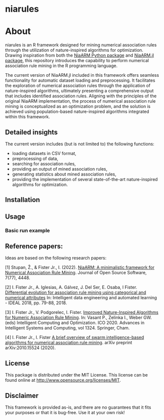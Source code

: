 # niarules

# About

niarules is an R framework designed for mining numerical association rules through the utilization of nature-inspired algorithms for optimization. Drawing inspiration from both the [NiaARM Python package](https://github.com/firefly-cpp/NiaARM) and [NiaARM.jl package](https://github.com/firefly-cpp/NiaARM.jl), this repository introduces the capability to perform numerical association rule mining in the R programming language.

The current version of NiaARM.jl included in this framework offers seamless functionality for automatic dataset loading and preprocessing. It facilitates the exploration of numerical association rules through the application of nature-inspired algorithms, ultimately presenting a comprehensive output that includes identified association rules. Aligning with the principles of the original NiaARM implementation, the process of numerical association rule mining is conceptualized as an optimization problem, and the solution is achieved using population-based nature-inspired algorithms integrated within this framework.

## Detailed insights
The current version includes (but is not limited to) the following functions:

- loading datasets in CSV format,
- preprocessing of data,
- searching for association rules,
- providing an output of mined association rules,
- generating statistics about mined association rules,
- providing the implementation of several state-of-the-art nature-inspired algorithms for optimization.

## Installation

## Usage

### Basic run example

## Reference papers:

Ideas are based on the following research papers:

[1] Stupan, Ž., & Fister Jr., I. (2022). [NiaARM: A minimalistic framework for Numerical Association Rule Mining](https://joss.theoj.org/papers/10.21105/joss.04448.pdf). Journal of Open Source Software, 7(77), 4448.

[2] I. Fister Jr., A. Iglesias, A. Gálvez, J. Del Ser, E. Osaba, I Fister. [Differential evolution for association rule mining using categorical and numerical attributes](http://www.iztok-jr-fister.eu/static/publications/231.pdf) In: Intelligent data engineering and automated learning - IDEAL 2018, pp. 79-88, 2018.

[3] I. Fister Jr., V. Podgorelec, I. Fister. [Improved Nature-Inspired Algorithms for Numeric Association Rule Mining](https://link.springer.com/chapter/10.1007/978-3-030-68154-8_19). In: Vasant P., Zelinka I., Weber GW. (eds) Intelligent Computing and Optimization. ICO 2020. Advances in Intelligent Systems and Computing, vol 1324. Springer, Cham.

[4] I. Fister Jr., I. Fister [A brief overview of swarm intelligence-based algorithms for numerical association rule mining](https://arxiv.org/abs/2010.15524). arXiv preprint arXiv:2010.15524 (2020).

## License

This package is distributed under the MIT License. This license can be found online at <http://www.opensource.org/licenses/MIT>.

## Disclaimer

This framework is provided as-is, and there are no guarantees that it fits your purposes or that it is bug-free. Use it at your own risk!

